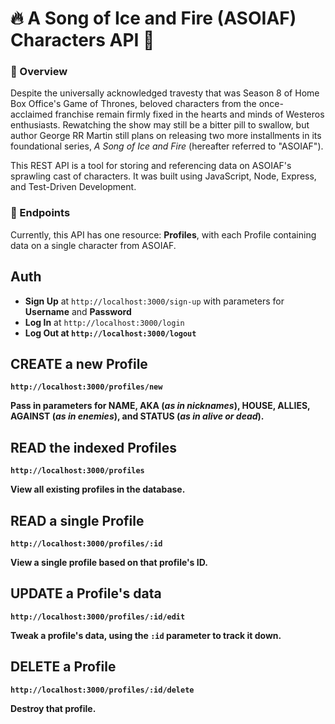 # 🔥 A Song of Ice and Fire (ASOIAF) Characters API 🐉

### 🔎 Overview

Despite the universally acknowledged travesty that was Season 8 of Home Box Office's Game of Thrones, beloved characters from the once-acclaimed franchise remain firmly fixed in the hearts and minds of Westeros enthusiasts. Rewatching the show may still be a bitter pill to swallow, but author George RR Martin still plans on releasing two more installments in its foundational series, _A Song of Ice and Fire_ (hereafter referred to "ASOIAF").

This REST API is a tool for storing and referencing data on ASOIAF's sprawling cast of characters. It was built using JavaScript, Node, Express, and Test-Driven Development.

### 🔎 Endpoints

Currently, this API has one resource: **Profiles**, with each Profile containing data on a single character from ASOIAF.

## Auth

* <b>Sign Up</b> at ```http://localhost:3000/sign-up``` with parameters for <b>Username</b> and <b>Password</b>
* <b>Log In</b> at ```http://localhost:3000/login```
* <b>Log Out<b> at ```http://localhost:3000/logout```

## CREATE a new Profile

```http://localhost:3000/profiles/new```

Pass in parameters for NAME, AKA (_as in nicknames_), HOUSE, ALLIES, AGAINST (_as in enemies_), and STATUS (_as in alive or dead_).

## READ the indexed Profiles

```http://localhost:3000/profiles```

View all existing profiles in the database.

## READ a single Profile

```http://localhost:3000/profiles/:id```

View a single profile based on that profile's ID.

## UPDATE a Profile's data

```http://localhost:3000/profiles/:id/edit```

Tweak a profile's data, using the ```:id``` parameter to track it down.

## DELETE a Profile

```http://localhost:3000/profiles/:id/delete```

Destroy that profile.